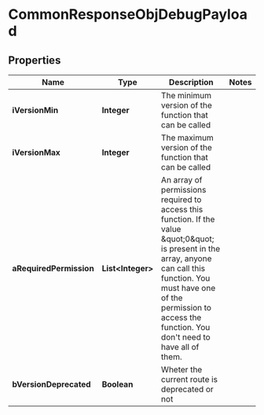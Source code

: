 

# CommonResponseObjDebugPayload

## Properties

Name | Type | Description | Notes
------------ | ------------- | ------------- | -------------
**iVersionMin** | **Integer** | The minimum version of the function that can be called | 
**iVersionMax** | **Integer** | The maximum version of the function that can be called | 
**aRequiredPermission** | **List&lt;Integer&gt;** | An array of permissions required to access this function.  If the value \&quot;0\&quot; is present in the array, anyone can call this function.  You must have one of the permission to access the function. You don&#39;t need to have all of them. | 
**bVersionDeprecated** | **Boolean** | Wheter the current route is deprecated or not | 




